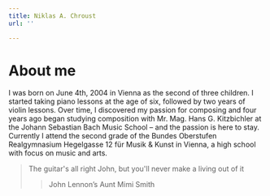 ```yaml
---
title: Niklas A. Chroust
url: ''

---
```

# About me

I was born on June 4th, 2004 in Vienna as the second of three children.
I started taking piano lessons at the age of six, followed by two years of violin lessons.
Over time, I discovered my passion for composing and four years ago began studying composition with
Mr. Mag. Hans G. Kitzbichler at the Johann Sebastian Bach Music School – and the passion is here to stay.
Currently I attend the second grade of the Bundes Oberstufen Realgymnasium Hegelgasse 12
für Musik & Kunst in Vienna, a high school with focus on music and arts.

>The guitar's all right John, but you'll never make a living out of it
>>John Lennon’s Aunt Mimi Smith